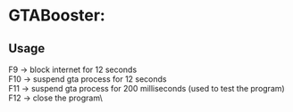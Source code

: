 ﻿# GTABooster:

## Usage

F9 -> block internet for 12 seconds\
F10 -> suspend gta process for 12 seconds\
F11 -> suspend gta process for 200 milliseconds (used to test the program)\
F12 -> close the program\
